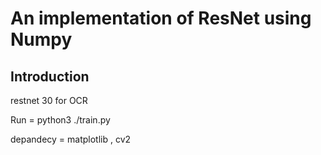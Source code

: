 # An implementation of ResNet using Numpy
## Introduction
restnet 30 for OCR 

Run = python3 ./train.py

depandecy = matplotlib , cv2   
